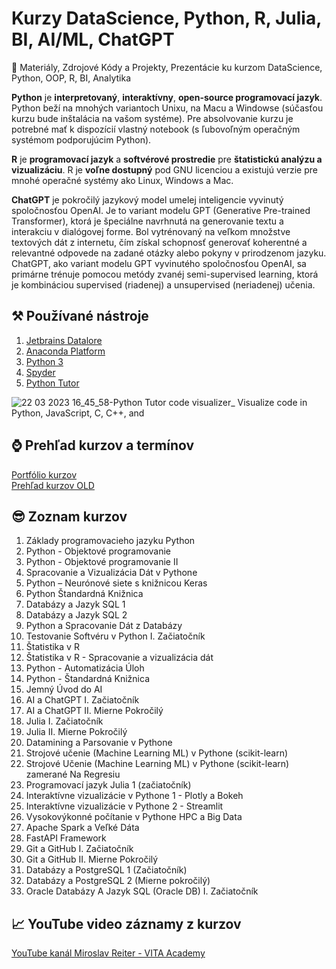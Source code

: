 # Kurzy DataScience, Python, R, Julia, BI, AI/ML, ChatGPT
🐍 Materiály, Zdrojové Kódy a Projekty, Prezentácie ku kurzom DataScience, Python, OOP, R, BI, Analytika

**Python** je **interpretovaný**, **interaktívny**, **open-source programovací jazyk**. Python beží na mnohých variantoch Unixu, na Macu a Windowse (súčasťou kurzu bude inštalácia na vašom systéme). Pre absolvovanie kurzu je potrebné mať k dispozícií vlastný notebook (s ľubovoľným operačným systémom podporujúcim Python).

**R** je **programovací jazyk** a **softvérové prostredie** pre **štatistickú analýzu a vizualizáciu**. R je **voľne dostupný** pod GNU licenciou a existujú verzie pre mnohé operačné systémy ako Linux, Windows a Mac.

**ChatGPT** je pokročilý jazykový model umelej inteligencie vyvinutý spoločnosťou OpenAI. Je to variant modelu GPT (Generative Pre-trained Transformer), ktorá je špeciálne navrhnutá na generovanie textu a interakciu v dialógovej forme. Bol vytrénovaný na veľkom množstve textových dát z internetu, čím získal schopnosť generovať koherentné a relevantné odpovede na zadané otázky alebo pokyny v prirodzenom jazyku. ChatGPT, ako variant modelu GPT vyvinutého spoločnosťou OpenAI, sa primárne trénuje pomocou metódy zvanéj semi-supervised learning, ktorá je kombináciou supervised (riadenej) a unsupervised (neriadenej) učenia. 

## ⚒️ Používané nástroje 
1. [Jetbrains Datalore](https://datalore.jetbrains.com/)
1. [Anaconda Platform](https://www.anaconda.com/products/distribution)
1. [Python 3](https://www.python.org/downloads/)
1. [Spyder](https://www.spyder-ide.org/)
1. [Python Tutor](https://pythontutor.com/)

![22 03 2023 16_45_58-Python Tutor code visualizer_ Visualize code in Python, JavaScript, C, C++, and ](https://user-images.githubusercontent.com/24510943/229387393-5313d85f-8972-4679-af9b-105d6c13de5c.png)

## ⌚ Prehľad kurzov a termínov
[Portfólio kurzov](https://eurocc.nscc.sk/it-kurzy/)  
[Prehľad kurzov OLD](https://itkurzy.sav.sk/kurzy)  

## 😎 Zoznam kurzov
1. Základy programovacieho jazyku Python
2. Python - Objektové programovanie
3. Python - Objektové programovanie II
4. Spracovanie a Vizualizácia Dát v Pythone
6. Python – Neurónové siete s knižnicou Keras
7. Python Štandardná Knižnica
8. Databázy a Jazyk SQL 1
9. Databázy a Jazyk SQL 2
10. Python a Spracovanie Dát z Databázy
11. Testovanie Softvéru v Python I. Začiatočník
12. Štatistika v R
13. Štatistika v R - Spracovanie a vizualizácia dát
14. Python - Automatizácia Úloh
15. Python - Štandardná Knižnica 
16. Jemný Úvod do AI
17. AI a ChatGPT I. Začiatočník
18. AI a ChatGPT II. Mierne Pokročilý
19. Julia I. Začiatočník
20. Julia II. Mierne Pokročilý
21. Datamining a Parsovanie v Pythone
22. Strojové učenie (Machine Learning ML) v Pythone (scikit-learn)
23. Strojové Učenie (Machine Learning ML) v Pythone (scikit-learn) zamerané Na Regresiu
24. Programovací jazyk Julia 1 (začiatočník)
25. Interaktívne vizualizácie v Pythone 1 - Plotly a Bokeh
26. Interaktívne vizualizácie v Pythone 2 - Streamlit
27. Vysokovýkonné počítanie v Pythone HPC a Big Data
28. Apache Spark a Veľké Dáta
29. FastAPI Framework
30. Git a GitHub I. Začiatočník
31. Git a GitHub II. Mierne Pokročilý
32. Databázy a PostgreSQL 1 (Začiatočník)
33. Databázy a PostgreSQL 2 (Mierne pokročilý)
34. Oracle Databázy A Jazyk SQL (Oracle DB) I. Začiatočník

## 📈 YouTube video záznamy z kurzov
[YouTube kanál Miroslav Reiter - VITA Academy](https://www.youtube.com/@VITA-Academy/)
